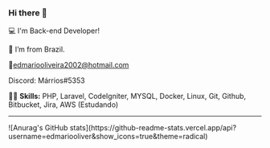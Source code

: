 ### Hi there 👋

:computer: I'm Back-end Developer!

:house_with_garden: I’m from Brazil.

📧edmariooliveira2002@hotmail.com

Discord: Márrios#5353

👨‍💻  <strong>Skills:</strong> PHP, Laravel, CodeIgniter, MYSQL, Docker, Linux, Git, Github, Bitbucket, Jira, AWS (Estudando)  <br />
<hr>
![Anurag's GitHub stats](https://github-readme-stats.vercel.app/api?username=edmariooliver&show_icons=true&theme=radical)
